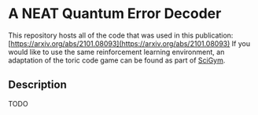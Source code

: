 # A NEAT Quantum Error Decoder

This repository hosts all of the code that was used in this publication: [https://arxiv.org/abs/2101.08093](https://arxiv.org/abs/2101.08093)
If you would like to use the same reinforcement learning environment, an adaptation of the toric code game can be found as part of [SciGym](http://www.scigym.net/).

## Description
TODO
